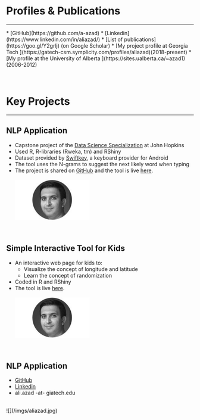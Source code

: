 # Profiles & Publications
  <hr style="height:1px;border:none;color:#333;background-color:#333;" />
  * [GitHub](https://github.com/a-azad)
  * [Linkedin](https://www.linkedin.com/in/aliazad/)
  * [List of publications](https://goo.gl/Y2grlj) (on Google Scholar)
  * [My project profile at Georgia Tech ](https://gatech-csm.symplicity.com/profiles/aliazad)(2018-present)
  * [My profile at the University of Alberta ](https://sites.ualberta.ca/~azad1)(2006-2012)
  <br><br><br>

# Key Projects
  <hr style="height:1px;border:none;color:#333;background-color:#333;" />

## NLP Application
  * Capstone project of the [Data Science Specialization](https://www.coursera.org/specializations/jhu-data-science) at John Hopkins
  * Used R, R-libraries (Rweka, tm) and RShiny
  * Dataset provided by [Swiftkey](http://www.swiftkey.com), a keyboard provider for Android
  * The tool uses the N-grams to suggest the next likely word when typing
  * The project is shared on [GitHub](https://github.com/a-azad/NLP-typing-application) and the tool is live [here](https://delgraph.shinyapps.io/MyApp/).
  <br><br>
  ![](/imgs/aliazad.jpg)
  <br>

## Simple Interactive Tool for Kids
  * An interactive web page for kids to:
    * Visualize the concept of longitude and latitude
    * Learn the concept of randomization
  * Coded in R and RShiny
  * The tool is live [here](https://delgraph.shinyapps.io/MyTool/).
  <br><br>
  ![](/imgs/aliazad.jpg)
  <br>

## NLP Application
  * [GitHub]()
  * [Linkedin]()
  * ali.azad -at- giatech.edu
  <br>
  ![](/imgs/aliazad.jpg)
